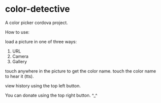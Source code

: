 # color-detective

A color picker cordova project.

How to use:

load a picture in one of three ways:
  1. URL
  2. Camera
  3. Gallery

touch anywhere in the picture to get the color name.
touch the color name to hear it (tts).

view history using the top left button.

You can donate using the top right button. ^_^
